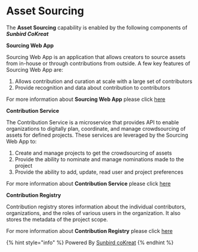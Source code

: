 # Asset Sourcing

The **Asset Sourcing** capability is enabled by the following components of _**Sunbird CoKreat**_

**Sourcing Web App**

Sourcing Web App is an application that allows creators to source assets from in-house or through contributions from outside. A few key features of Sourcing Web App are:

1. Allows contribution and curation at scale with a large set of contributors
2. Provide recognition and data about contribution to contributors

For more information about **Sourcing Web App** please click [here](http://localhost:5000/s/SjljYc0PyD64vGgDlMl4/learn/product-and-developer-guide/asset-sourcing/different-types-of-sourcing)



**Contribution Service**

The Contribution Service is a microservice that provides API to enable organizations to digitally plan, coordinate, and manage crowdsourcing of assets for defined projects. These services are leveraged by the Sourcing Web App to:

1. Create and manage projects to get the crowdsourcing of assets
2. Provide the ability to nominate and manage nominations made to the project
3. Provide the ability to add, update, read user and project preferences

For more information about **Contribution Service** please click [here](http://localhost:5000/s/SjljYc0PyD64vGgDlMl4/learn/product-and-developer-guide/asset-sourcing/contribution-service)



**Contribution Registry**&#x20;

Contribution registry stores information about the individual contributors, organizations, and the roles of various users in the organization. It also stores the metadata of the project scope.&#x20;

For more information about **Contribution Registry** please click [here](http://localhost:5000/s/SjljYc0PyD64vGgDlMl4/learn/product-and-developer-guide/asset-sourcing/contribution-registry)&#x20;

{% hint style="info" %}
Powered By [Sunbird coKreat](http://localhost:5000/o/-Mi9QwJlsfb7xuxTBc0J/s/SjljYc0PyD64vGgDlMl4/ "mention")
{% endhint %}

